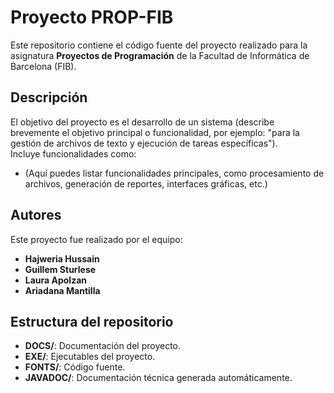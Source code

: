 # Proyecto PROP-FIB

Este repositorio contiene el código fuente del proyecto realizado para la asignatura **Proyectos de Programación** de la Facultad de Informática de Barcelona (FIB).

## Descripción

El objetivo del proyecto es el desarrollo de un sistema (describe brevemente el objetivo principal o funcionalidad, por ejemplo: "para la gestión de archivos de texto y ejecución de tareas específicas").  
Incluye funcionalidades como:
- (Aquí puedes listar funcionalidades principales, como procesamiento de archivos, generación de reportes, interfaces gráficas, etc.)

## Autores

Este proyecto fue realizado por el equipo:
- **Hajweria Hussain**
- **Guillem Sturlese**
- **Laura Apolzan**
- **Ariadana Mantilla**

## Estructura del repositorio

- **DOCS/**: Documentación del proyecto.
- **EXE/**: Ejecutables del proyecto.
- **FONTS/**: Código fuente.
- **JAVADOC/**: Documentación técnica generada automáticamente.
